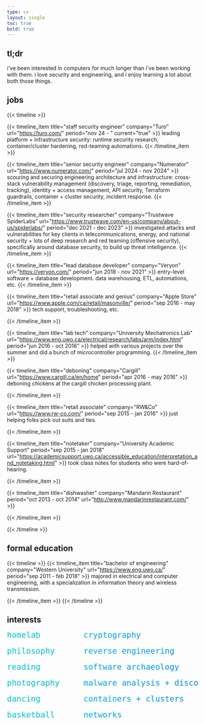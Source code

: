 ```yaml
---
type: cv
layout: single
toc: true
bold: true
---
```


## **tl;dr**

i've been interested in computers for much longer than i've been working with them. i love security and engineering, and i enjoy learning a lot about both those things. 

## **jobs**

{{< timeline >}}

{{< timeline_item
    title="staff security engineer"
    company="Turo"
    url="https://turo.com/"
    period="nov 24 - "
    current="true" >}}
leading platform + infrastructure security: runtime security research, container/cluster hardening, red-teaming automations.
{{< /timeline_item >}}

{{< timeline_item
    title="senior security engineer"
    company="Numerator"
    url="https://www.numerator.com/"
    period="jul 2024 - nov 2024" >}}
scouring and securing engineering architecture and infrastructure: cross-stack vulnerability management (discovery, triage, reporting, remediation, tracking), identity + access management, API security, Terraform guardrails, container + cluster security, incident response.
{{< /timeline_item >}}

{{< timeline_item
    title="security researcher"
    company="Trustwave SpiderLabs"
    url="https://www.trustwave.com/en-us/company/about-us/spiderlabs/"
    period="dec 2021 - dec 2023" >}}
investigated attacks and vulnerabilities for key clients in telecommunications, energy, and national security + lots of deep research and red teaming (offensive security), specifically around database security, to build up threat intelligence.
{{< /timeline_item >}}

{{< timeline_item
    title="lead database developer"
    company="Veryon"
    url="https://veryon.com/"
    period="jun 2018 - nov 2021" >}}
entry-level software + database development. 
data warehousing, ETL, automations, etc. 
{{< /timeline_item >}}

{{< timeline_item
    title="retail associate and genius"
    company="Apple Store"
    url="https://www.apple.com/ca/retail/masonville/"
    period="sep 2016 - may 2018" >}}
tech support, troubleshooting, etc.

{{< /timeline_item >}}

{{< timeline_item
    title="lab tech"
    company="University Mechatronics Lab"
    url="https://www.eng.uwo.ca/electrical/research/labs/arm/index.html"
    period="jun 2016 - oct 2016" >}}
helped with various projects over the summer and did a bunch of microcontroller programming. 
{{< /timeline_item >}}

{{< timeline_item
    title="deboning"
    company="Cargill"
    url="https://www.cargill.ca/en/home"
    period="apr 2016 - may 2016" >}}
deboning chickens at the cargill chicken processing plant.

{{< /timeline_item >}}

{{< timeline_item
    title="retail associate"
    company="RW&Co"
    url="https://www.rw-co.com/"
    period="sep 2015 - jan 2016" >}}
just helping folks pick out suits and ties.

{{< /timeline_item >}}

{{< timeline_item
    title="notetaker"
    company="University Academic Support"
    period="sep 2015 - jan 2018"
    url="https://academicsupport.uwo.ca/accessible_education/interpretation_and_notetaking.html" >}}
took class notes for students who were hard-of-hearing.

{{< /timeline_item >}}

{{< timeline_item
    title="dishwasher"
    company="Mandarin Restaurant"
    period="oct 2013 - oct 2014"
    url="http://www.mandarinrestaurant.com/" >}}


{{< /timeline_item >}}

{{< /timeline >}}


## **formal education**


{{< timeline >}}
{{< timeline_item
    title="bachelor of engineering"
    company="Western University"
    url="https://www.eng.uwo.ca/"
    period="sep 2011 - feb 2018"
    >}}
    majored in electrical and computer engineering, with a specialization in information theory and wireless transmission.

{{< /timeline_item >}}
{{< /timeline >}}

## **interests**

<pre style="font-size: 1.5em; background: linear-gradient(to right, #00cccc, #0088ff); -webkit-background-clip: text; -webkit-text-fill-color: transparent; border: none; color: #00dd00; font-family: monospace; line-height: 1; white-space: pre; margin: 0 auto; overflow: hidden; text-align: left;">
homelab         cryptography
             
philosophy      reverse engineering

reading         software archaeology

photography     malware analysis + discovery

dancing         containers + clusters

basketball      networks
</pre>
